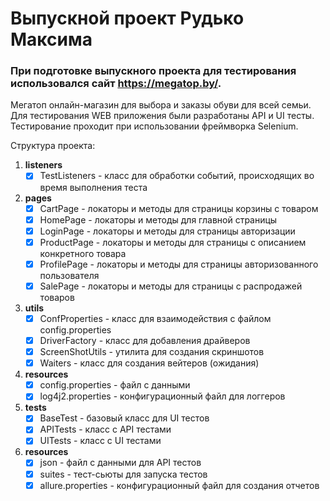 # Выпускной проект Рудько Максима

### При подготовке выпускного проекта для тестирования использовался сайт https://megatop.by/. 
 Мегатоп онлайн-магазин для выбора и заказы обуви для всей семьи.
Для тестирования WEB приложения были разработаны API и UI тесты.
Тестирование проходит при использовании фреймворка Selenium.

Структура проекта: 
1. **listeners**
    - [x] TestListeners - класс для обработки событий, происходящих во время выполнения теста
2.  **pages**
    - [x] CartPage - локаторы и методы для страницы корзины с товаром
    - [x] HomePage - локаторы и методы для главной страницы
    - [x] LoginPage - локаторы и методы для страницы авторизации
    - [x] ProductPage - локаторы и методы для страницы с описанием конкретного товара
    - [x] ProfilePage - локаторы и методы для страницы авторизованного пользователя 
    - [x] SalePage - локаторы и методы для страницы с распродажей товаров
3. **utils**
   - [x] ConfProperties - класс для взаимодействия с файлом config.properties 
   - [x] DriverFactory - класс для добавления драйверов 
   - [x] ScreenShotUtils - утилита для создания скриншотов
   - [x] Waiters - класс для создания вейтеров (ожидания)
4. **resources**
   - [x] config.properties - файл с данными
   - [x] log4j2.properties - конфигурационный файл для логгеров
5. **tests**
   - [x] BaseTest - базовый класс для UI тестов
   - [x] APITests - класс с API тестами
   - [x] UITests - класс с UI тестами
6. **resources**
   - [x] json - файл с данными для API тестов
   - [x] suites - тест-сьюты для запуска тестов
   - [x] allure.properties - конфигурационный файл для создания отчетов